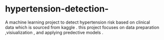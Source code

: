 # hypertension-detection-
A machine learning project to detect hypertension risk based on clinical data which is sourced  from kaggle .
this project focuses on data preparation ,visiualization , and applying predective models .
